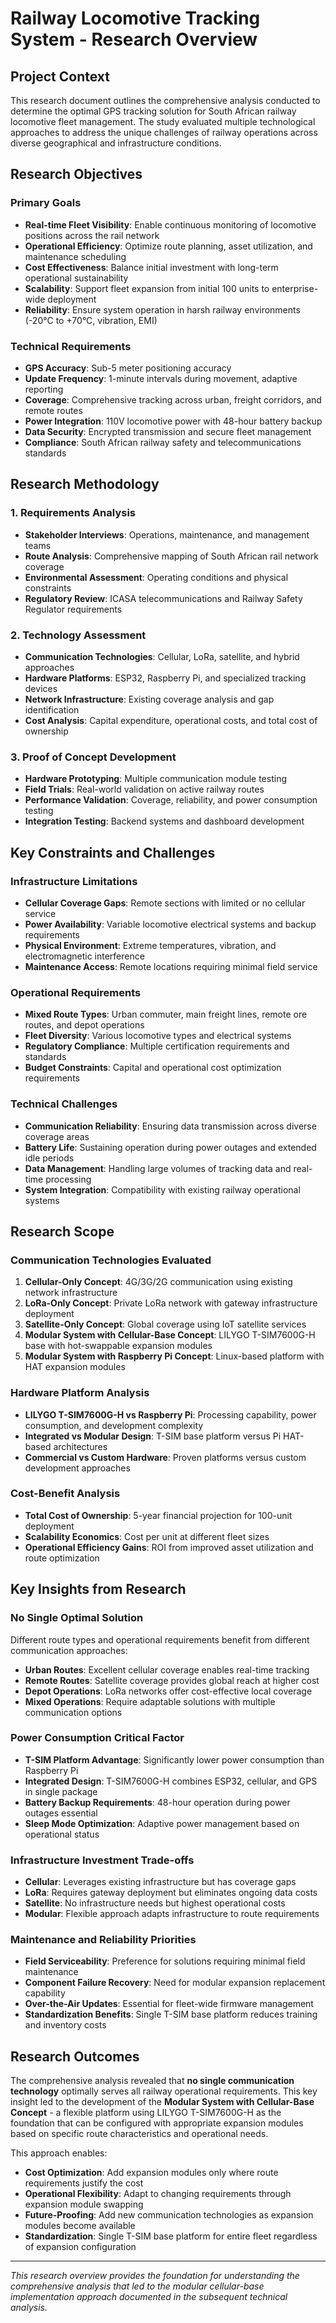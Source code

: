 # Railway Locomotive Tracking System - Research Overview

## Project Context

This research document outlines the comprehensive analysis conducted to determine the optimal GPS tracking solution for South African railway locomotive fleet management. The study evaluated multiple technological approaches to address the unique challenges of railway operations across diverse geographical and infrastructure conditions.

## Research Objectives

### Primary Goals
- **Real-time Fleet Visibility**: Enable continuous monitoring of locomotive positions across the rail network
- **Operational Efficiency**: Optimize route planning, asset utilization, and maintenance scheduling
- **Cost Effectiveness**: Balance initial investment with long-term operational sustainability
- **Scalability**: Support fleet expansion from initial 100 units to enterprise-wide deployment
- **Reliability**: Ensure system operation in harsh railway environments (-20°C to +70°C, vibration, EMI)

### Technical Requirements
- **GPS Accuracy**: Sub-5 meter positioning accuracy
- **Update Frequency**: 1-minute intervals during movement, adaptive reporting
- **Coverage**: Comprehensive tracking across urban, freight corridors, and remote routes
- **Power Integration**: 110V locomotive power with 48-hour battery backup
- **Data Security**: Encrypted transmission and secure fleet management
- **Compliance**: South African railway safety and telecommunications standards

## Research Methodology

### 1. Requirements Analysis
- **Stakeholder Interviews**: Operations, maintenance, and management teams
- **Route Analysis**: Comprehensive mapping of South African rail network coverage
- **Environmental Assessment**: Operating conditions and physical constraints
- **Regulatory Review**: ICASA telecommunications and Railway Safety Regulator requirements

### 2. Technology Assessment
- **Communication Technologies**: Cellular, LoRa, satellite, and hybrid approaches
- **Hardware Platforms**: ESP32, Raspberry Pi, and specialized tracking devices
- **Network Infrastructure**: Existing coverage analysis and gap identification
- **Cost Analysis**: Capital expenditure, operational costs, and total cost of ownership

### 3. Proof of Concept Development
- **Hardware Prototyping**: Multiple communication module testing
- **Field Trials**: Real-world validation on active railway routes
- **Performance Validation**: Coverage, reliability, and power consumption testing
- **Integration Testing**: Backend systems and dashboard development

## Key Constraints and Challenges

### Infrastructure Limitations
- **Cellular Coverage Gaps**: Remote sections with limited or no cellular service
- **Power Availability**: Variable locomotive electrical systems and backup requirements
- **Physical Environment**: Extreme temperatures, vibration, and electromagnetic interference
- **Maintenance Access**: Remote locations requiring minimal field service

### Operational Requirements
- **Mixed Route Types**: Urban commuter, main freight lines, remote ore routes, and depot operations
- **Fleet Diversity**: Various locomotive types and electrical systems
- **Regulatory Compliance**: Multiple certification requirements and standards
- **Budget Constraints**: Capital and operational cost optimization requirements

### Technical Challenges
- **Communication Reliability**: Ensuring data transmission across diverse coverage areas
- **Battery Life**: Sustaining operation during power outages and extended idle periods
- **Data Management**: Handling large volumes of tracking data and real-time processing
- **System Integration**: Compatibility with existing railway operational systems

## Research Scope

### Communication Technologies Evaluated
1. **Cellular-Only Concept**: 4G/3G/2G communication using existing network infrastructure
2. **LoRa-Only Concept**: Private LoRa network with gateway infrastructure deployment
3. **Satellite-Only Concept**: Global coverage using IoT satellite services
4. **Modular System with Cellular-Base Concept**: LILYGO T-SIM7600G-H base with hot-swappable expansion modules
5. **Modular System with Raspberry Pi Concept**: Linux-based platform with HAT expansion modules

### Hardware Platform Analysis
- **LILYGO T-SIM7600G-H vs Raspberry Pi**: Processing capability, power consumption, and development complexity
- **Integrated vs Modular Design**: T-SIM base platform versus Pi HAT-based architectures
- **Commercial vs Custom Hardware**: Proven platforms versus custom development approaches

### Cost-Benefit Analysis
- **Total Cost of Ownership**: 5-year financial projection for 100-unit deployment
- **Scalability Economics**: Cost per unit at different fleet sizes
- **Operational Efficiency Gains**: ROI from improved asset utilization and route optimization

## Key Insights from Research

### No Single Optimal Solution
Different route types and operational requirements benefit from different communication approaches:
- **Urban Routes**: Excellent cellular coverage enables real-time tracking
- **Remote Routes**: Satellite coverage provides global reach at higher cost
- **Depot Operations**: LoRa networks offer cost-effective local coverage
- **Mixed Operations**: Require adaptable solutions with multiple communication options

### Power Consumption Critical Factor
- **T-SIM Platform Advantage**: Significantly lower power consumption than Raspberry Pi
- **Integrated Design**: T-SIM7600G-H combines ESP32, cellular, and GPS in single package
- **Battery Backup Requirements**: 48-hour operation during power outages essential
- **Sleep Mode Optimization**: Adaptive power management based on operational status

### Infrastructure Investment Trade-offs
- **Cellular**: Leverages existing infrastructure but has coverage gaps
- **LoRa**: Requires gateway deployment but eliminates ongoing data costs
- **Satellite**: No infrastructure needs but highest operational costs
- **Modular**: Flexible approach adapts infrastructure to route requirements

### Maintenance and Reliability Priorities
- **Field Serviceability**: Preference for solutions requiring minimal field maintenance
- **Component Failure Recovery**: Need for modular expansion replacement capability
- **Over-the-Air Updates**: Essential for fleet-wide firmware management
- **Standardization Benefits**: Single T-SIM base platform reduces training and inventory costs

## Research Outcomes

The comprehensive analysis revealed that **no single communication technology** optimally serves all railway operational requirements. This key insight led to the development of the **Modular System with Cellular-Base Concept** - a flexible platform using LILYGO T-SIM7600G-H as the foundation that can be configured with appropriate expansion modules based on specific route characteristics and operational needs.

This approach enables:
- **Cost Optimization**: Add expansion modules only where route requirements justify the cost
- **Operational Flexibility**: Adapt to changing requirements through expansion module swapping
- **Future-Proofing**: Add new communication technologies as expansion modules become available
- **Standardization**: Single T-SIM base platform for entire fleet regardless of expansion configuration

---

*This research overview provides the foundation for understanding the comprehensive analysis that led to the modular cellular-base implementation approach documented in the subsequent technical analysis.*